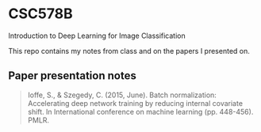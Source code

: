 # CSC578B
Introduction to Deep Learning for Image Classification

This repo contains my notes from class and on the papers I presented on.

## Paper presentation notes
> Ioffe, S., & Szegedy, C. (2015, June). Batch normalization: Accelerating deep network training by reducing internal covariate shift. In International conference on machine learning (pp. 448-456). PMLR.
> 
